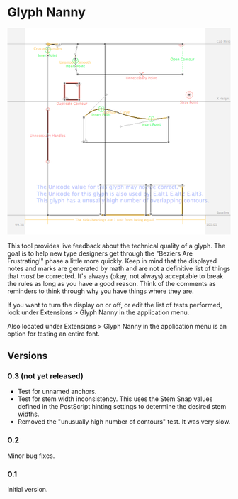 # Glyph Nanny

![Screen Shot](screenshot.png "Screen Shot")

This tool provides live feedback about the technical quality of a glyph. The goal is to help new type designers get through the "Beziers Are Frustrating!" phase a little more quickly. Keep in mind that the displayed notes and marks are generated by math and are not a definitive list of things that *must* be corrected. It's always (okay, not always) acceptable to break the rules as long as you have a good reason. Think of the comments as reminders to think through why you have things where they are.

If you want to turn the display on or off, or edit the list of tests performed, look under Extensions > Glyph Nanny in the application menu.

Also located under Extensions > Glyph Nanny in the application menu is an option for testing an entire font.

## Versions

### 0.3 (not yet released)

- Test for unnamed anchors.
- Test for stem width inconsistency. This uses the Stem Snap values defined in the PostScript hinting settings to determine the desired stem widths.
- Removed the "unusually high number of contours" test. It was very slow.


### 0.2

Minor bug fixes.

### 0.1

Initial version.